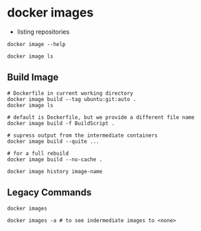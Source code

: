 # docker images

- listing repositories

```shell
docker image --help

docker image ls
```

## Build Image

```shell
# Dockerfile in current working directory
docker image build --tag ubuntu:git:auto .
docker image ls

# default is Dockerfile, but we provide a different file name
docker image build -f BuildScript .

# supress output from the intermediate containers
docker image build --quite ...

# for a full rebuild
docker image build --no-cache .

docker image history image-name
```

## Legacy Commands

```shell
docker images

docker images -a # to see indermediate images to <none>
```
